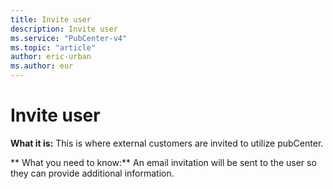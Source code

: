 ```yaml
---
title: Invite user
description: Invite user
ms.service: "PubCenter-v4"
ms.topic: "article"
author: eric-urban
ms.author: eur
---
```


# Invite user

**What it is:**  This is where external customers are invited to utilize pubCenter.

**      What you need to know:**     An email invitation will be sent to the user so they can provide additional information.


